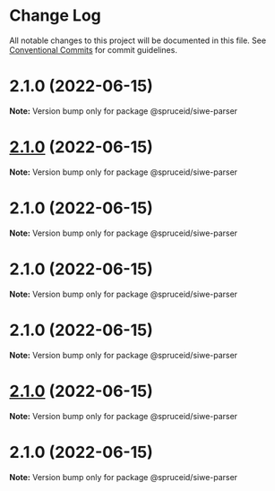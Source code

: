# Change Log

All notable changes to this project will be documented in this file.
See [Conventional Commits](https://conventionalcommits.org) for commit guidelines.

# 2.1.0 (2022-06-15)

**Note:** Version bump only for package @spruceid/siwe-parser





# [2.1.0](https://github.com/spruceid/private-packages/compare/@spruceid/siwe-parser@2.1.0...@spruceid/siwe-parser@2.1.0) (2022-06-15)

**Note:** Version bump only for package @spruceid/siwe-parser





# 2.1.0 (2022-06-15)

**Note:** Version bump only for package @spruceid/siwe-parser





# 2.1.0 (2022-06-15)

**Note:** Version bump only for package @spruceid/siwe-parser





# 2.1.0 (2022-06-15)

**Note:** Version bump only for package @spruceid/siwe-parser





# [2.1.0](https://github.com/spruceid/siwe/compare/@spruceid/siwe-parser@2.1.0...@spruceid/siwe-parser@2.1.0) (2022-06-15)

**Note:** Version bump only for package @spruceid/siwe-parser





# 2.1.0 (2022-06-15)

**Note:** Version bump only for package @spruceid/siwe-parser
